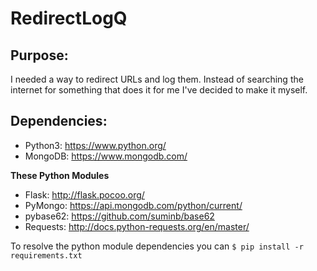 # RedirectLogQ


## Purpose:

I needed a way to redirect URLs and log them. Instead of searching the internet for something that does it for me I've decided to make it myself.



## Dependencies:

* Python3: https://www.python.org/
* MongoDB: https://www.mongodb.com/

**These Python Modules**

* Flask: http://flask.pocoo.org/
* PyMongo: https://api.mongodb.com/python/current/
* pybase62: https://github.com/suminb/base62
* Requests: http://docs.python-requests.org/en/master/

To resolve the python module dependencies you can ```$ pip install -r requirements.txt```